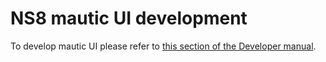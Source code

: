 # NS8 mautic UI development

To develop mautic UI please refer to [this section of the Developer manual](https://nethserver.github.io/ns8-core/ui/modules/#module-ui-development).
